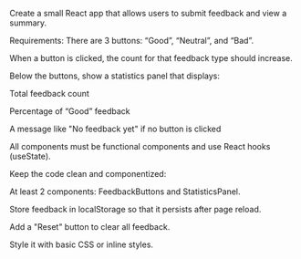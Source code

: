 Create a small React app that allows users to submit feedback and view a summary.

Requirements:
There are 3 buttons: “Good”, “Neutral”, and “Bad”.

When a button is clicked, the count for that feedback type should increase.

Below the buttons, show a statistics panel that displays:

Total feedback count

Percentage of “Good” feedback

A message like "No feedback yet" if no button is clicked

All components must be functional components and use React hooks (useState).

Keep the code clean and componentized:

At least 2 components: FeedbackButtons and StatisticsPanel.


Store feedback in localStorage so that it persists after page reload.

Add a "Reset" button to clear all feedback.

Style it with basic CSS or inline styles.
